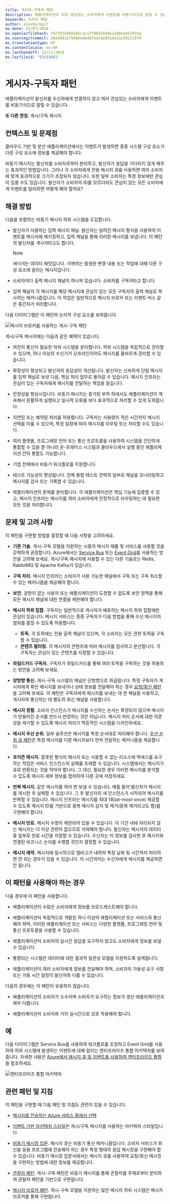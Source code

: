 ```yaml
---
title: 게시자-구독자 패턴
description: 애플리케이션이 여러 관심있는 소비자에게 이벤트를 비동기식으로 알릴 수 있습니다.
keywords: 디자인 패턴
author: alexbuckgit
ms.date: 12/07/2018
ms.openlocfilehash: f47792dd60e65cac1ff06928d9ea100ed452933a
ms.sourcegitcommit: a0a9981e7586bed8d876a54e055dea1e392118f8
ms.translationtype: HT
ms.contentlocale: ko-KR
ms.lasthandoff: 12/11/2018
ms.locfileid: "53233941"
---
```

# <a name="publisher-subscriber-pattern"></a>게시자-구독자 패턴

애플리케이선이 발신자를 수신자에게 연결하지 않고 여러 관심있는 소비자에게 이벤트를 비동기식으로 알릴 수 있습니다.

**또 다른 명칭**: 게시/구독 메시지

## <a name="context-and-problem"></a>컨텍스트 및 문제점

클라우드 기반 및 분산 애플리케이션에서는 이벤트가 발생하면 종종 시스템 구성 요소가 다른 구성 요소에 정보를 제공해야 합니다.

비동기 메시지는 발신자를 소비자로부터 분리하고, 발신자가 응답을 기다리지 않게 해주는 효과적인 방법입니다. 그러나 각 소비자에게 전용 메시지 큐를 사용하면 여러 소비자에 맞게 효과적으로 크기가 조정되지 않습니다. 또한 일부 소비자는 특정 정보에만 관심이 있을 수도 있습니다. 발신자가 소비자의 ID를 모르더라도 관심이 있는 모든 소비자에게 이벤트를 알리려면 어떻게 해야 할까요?

## <a name="solution"></a>해결 방법

다음을 포함하는 비동기 메시지 하위 시스템을 도입합니다.

- 발신자가 사용하는 입력 메시지 채널. 발신자는 알려진 메시지 형식을 사용하여 이벤트를 메시지에 패키징하고, 입력 채널을 통해 이러한 메시지를 보냅니다. 이 패턴의 발신자를 *게시자*라고도 합니다.

  > [!NOTE]
  > *메시지*는 데이터 패킷입니다. *이벤트*는 발생한 변경 내용 또는 작업에 대해 다른 구성 요소에 알리는 메시지입니다.

- 소비자마다 출력 메시지 채널이 하나씩 있습니다. 소비자를 *구독자*라고 합니다.

- 입력 채널의 각 메시지를 해당 메시지에 관심이 있는 모든 구독자의 출력 채널로 복사하는 메커니즘입니다. 이 작업은 일반적으로 메시지 브로커 또는 이벤트 버스 같은 중간자가 처리합니다.

다음 다이어그램은 이 패턴의 논리적 구성 요소를 보여줍니다.

![메시지 브로커를 사용하는 게시-구독 패턴](./_images/publish-subscribe.png)
 
게시/구독 메시지에는 다음과 같은 혜택이 있습니다.

- 여전히 통신이 필요한 하위 시스템을 분리합니다. 하위 시스템을 독립적으로 관리할 수 있으며, 하나 이상의 수신기가 오프라인이어도 메시지를 올바르게 관리할 수 있습니다.

- 확장성이 향상되고 발신자의 응답성이 개선됩니다. 발신자는 신속하게 단일 메시지를 입력 채널로 보낸 다음, 핵심 처리 업무로 돌아갈 수 있습니다. 메시지 인프라는 관심이 있는 구독자에게 메시지를 전달하는 책임을 맡습니다.

- 안정성을 향상시킵니다. 비동기 메시지는 증가된 부하 하에서도 애플리케이션이 계속해서 원활하게 실행되고 일시적 오류를 보다 효과적으로 처리할 수 있게 도와줍니다.

- 지연된 또는 예약된 처리를 허용합니다. 구독자는 사용량이 적은 시간까지 메시지 선택을 미룰 수 있으며, 특정 일정에 따라 메시지를 라우팅 또는 처리할 수도 있습니다.

- 여러 플랫폼, 프로그래밍 언어 또는 통신 프로토콜을 사용하여 시스템을 간단하게 통합할 수 있을 뿐 아니라 온-프레미스 시스템과 클라우드에서 실행 중인 애플리케이션 간의 통합도 가능합니다.

- 기업 전체에서 비동기 워크플로를 지원합니다.

- 테스트 가능성이 향상됩니다. 전체 통합 테스트 전략의 일부로 채널을 모니터링하고 메시지를 검사 또는 기록할 수 있습니다.

- 애플리케이션의 문제를 분리합니다. 각 애플리케이션은 핵심 기능에 집중할 수 있고, 메시지 인프라는 메시지를 여러 소비자에게 안정적으로 라우팅하는 데 필요한 모든 것을 처리합니다. 

## <a name="issues-and-considerations"></a>문제 및 고려 사항

이 패턴을 구현할 방법을 결정할 때 다음 사항을 고려하세요.

- **기존 기술.** 게시-구독 모델을 지원하는 시중의 메시지 제품 및 서비스를 사용할 것을 강력하게 권장합니다. Azure에서는 [Service Bus](/azure/service-bus-messaging/) 또는 [Event Grid](/azure/event-grid/)를 사용하는 방안을 고려해 보세요. 게시/구독 메시지에 사용할 수 있는 다른 기술로는 Redis, RabbitMQ 및 Apache Kafka가 있습니다.

- **구독 처리.** 메시지 인프라는 소비자가 사용 가능한 채널에서 구독 또는 구독 취소할 수 있는 메커니즘을 제공해야 합니다.

- **보안.** 권한이 없는 사용자 또는 애플리케이션이 도청할 수 없도록 보안 정책을 통해 모든 메시지 채널에 대한 연결을 제한해야 합니다.

- **메시지 하위 집합.** 구독자는 일반적으로 게시자가 배포하는 메시지 하위 집합에만 관심이 있습니다. 메시지 서비스는 종종 구독자가 다음 방법을 통해 수신 메시지의 범위를 좁힐 수 있도록 허용합니다.

  - **토픽.** 각 토픽에는 전용 출력 채널이 있으며, 각 소비자는 모든 관련 토픽을 구독할 수 있습니다.
  - **콘텐츠 필터링.** 각 메시지의 콘텐츠에 따라 메시지를 검사하고 분산합니다. 각 구독자는 관심이 있는 콘텐츠를 지정할 수 있습니다.

- **와일드카드 구독자.** 구독자가 와일드카드를 통해 여러 토픽을 구독하는 것을 허용하는 방안을 고려해 보세요.

- **양방향 통신.** 게시-구독 시스템의 채널은 단방향으로 취급됩니다. 특정 구독자가 게시자에게 확인 메시지를 보내거나 상태 정보를 전달해야 하는 경우 [요청/회신 패턴](http://www.enterpriseintegrationpatterns.com/patterns/messaging/RequestReply.html)을 고려해 보세요. 이 패턴은 구독자에게 메시지를 보내는 데 한 채널을 사용하고, 게시자와 통신하는 데 별도의 회신 채널을 사용합니다.

- **메시지 정렬.** 소비자 인스턴스가 메시지를 수신하는 순서는 확정되지 않으며 메시지가 만들어진 순서를 반드시 반영하는 것은 아닙니다. 메시지 처리 순서에 대한 의존성을 제거할 수 있도록 메시지 처리가 멱등적인 시스템을 디자인하세요.

- **메시지 우선 순위.** 일부 솔루션은 메시지를 특정 순서대로 처리해야 합니다. [우선 순위 큐 패턴](priority-queue.md)은 특정 메시지를 다른 메시지보다 먼저 전달하는 메커니즘을 제공합니다.

- **포이즌 메시지.** 잘못된 형식의 메시지 또는 사용할 수 없는 리소스에 액세스를 요구하는 작업은 서비스 인스턴스의 실패를 초래할 수 있습니다. 시스템에서는 메시지가 큐로 반환되는 것을 막아야 합니다. 그 대신, 필요한 경우 이러한 메시지를 분석할 수 있도록 메시지 세부 정보를 캡처하여 다른 곳에 저장하세요.

- **반복 메시지.** 같은 메시지를 여러 번 보낼 수 있습니다. 예를 들어 발신자가 메시지를 게시한 후 실패할 수 있습니다. 그 후 발신자의 새 인스턴스가 시작되어 메시지를 반복할 수 있습니다. 메시지 인프라는 메시지를 최대 1회(at-most-once) 제공할 수 있도록 메시지 ID를 기반으로 중복 메시지 감지 및 제거(중복 제거라고도 함)를 구현해야 합니다.

- **메시지 만료.** 메시지 수명이 제한되어 있을 수 있습니다. 이 기간 내에 처리되지 않는 메시지는 더 이상 관련이 없으므로 삭제해야 합니다. 발신자는 메시지의 데이터 중 일부로 만료 시간을 지정할 수 있습니다. 수신자는 이 정보를 검사한 후 메시지와 연결된 비즈니스 논리를 수행할 것인지 결정할 수 있습니다.

- **메시지 예약.** 메시지에 일시적으로 엠바고가 내려져 특정 날짜 및 시간까지 처리하면 안 되는 경우가 있을 수 있습니다. 이 시간까지는 수신자에게 메시지를 제공하면 안 됩니다.

## <a name="when-to-use-this-pattern"></a>이 패턴을 사용해야 하는 경우

다음 경우에 이 패턴을 사용합니다.

- 애플리케이션이 수많은 소비자에게 정보를 브로드캐스트해야 합니다.

- 애플리케이션이 독립적으로 개발된 하나 이상의 애플리케이션 또는 서비스와 통신해야 하며, 이러한 애플리케이션 또는 서비스는 다양한 플랫폼, 프로그래밍 언어 및 통신 프로토콜을 사용할 수 있습니다.

- 애플리케이션이 소비자의 실시간 응답을 요구하지 않고도 소비자에게 정보를 보낼 수 있습니다.

- 통합되는 시스템은 데이터에 대한 결과적 일관성 모델을 지원하도록 설계됩니다.

- 애플리케이션이 여러 소비자에게 정보를 전달해야 하며, 소비자의 가용성 요구 사항 또는 가동 시간 일정이 발신자와 다를 수 있습니다.

다음의 경우에는 이 패턴이 유용하지 않습니다.

- 애플리케이션의 소비자가 소수이며 소비자가 요구하는 정보가 생산 애플리케이션과 매우 다릅니다.

- 애플리케이션이 소비자와 거의 실시간으로 상호 작용해야 합니다.

## <a name="example"></a>예

다음 다이어그램은 Service Bus를 사용하여 워크플로를 조정하고 Event Grid를 사용하여 하위 시스템에 발생하는 이벤트에 대해 알리는 엔터프라이즈 통합 아키텍처를 보여줍니다. 자세한 내용은 [Azure에서 메시지 큐 및 이벤트를 사용하여 엔터프라이즈 통합](../reference-architectures/enterprise-integration/queues-events.md)을 참조하세요.

![엔터프라이즈 통합 아키텍처](../reference-architectures/enterprise-integration/_images/enterprise-integration-queues-events.png)

## <a name="related-patterns-and-guidance"></a>관련 패턴 및 지침

이 패턴을 구현할 때 다음 패턴 및 지침도 관련이 있을 수 있습니다.

- [메시지를 전송하는 Azure 서비스 중에서 선택](/azure/event-grid/compare-messaging-services)

- [이벤트 기반 아키텍처 스타일](../guide/architecture-styles/event-driven.md)은 게시/구독 메시지를 사용하는 아키텍처 스타일입니다.

- [비동기 메시징 입문](https://msdn.microsoft.com/library/dn589781.aspx). 메시지 큐는 비동기 통신 메커니즘입니다. 소비자 서비스가 회신을 응용 프로그램에 전송해야 하는 경우 특정 형태의 응답 메시징을 구현해야 할 수 있습니다. 비동기 메시징 입문서에서는 메시지 큐를 사용하여 요청/회신 메시징을 구현하는 방법에 대한 정보를 제공합니다.

- [관찰자 패턴](https://en.wikipedia.org/wiki/Observer_pattern). 게시-구독 패턴은 비동기 메시지를 통해 관찰자를 주체로부터 분리하여 관찰자 패턴을 기반으로 구현됩니다.

- [메시지 브로커 패턴](https://en.wikipedia.org/wiki/Message_broker). 게시-구독 모델을 지원하는 많은 메시지 하위 시스템은 메시지 브로커를 통해 구현됩니다.
